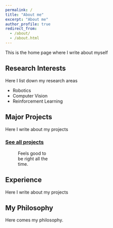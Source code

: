 ```yaml
---
permalink: /
title: "About me"
excerpt: "About me"
author_profile: true
redirect_from: 
  - /about/
  - /about.html
---
```

This is the home page where I write about myself


Research Interests
------------------
Here I list down my research areas
- Robotics
- Computer Vision
- Reinforcement Learning

Major Projects
--------------
Here I write about my projects
### [See all projects](/portfolio.html)

<figure style="width: 100px" class="align-right">
  <img src="{{ site.url }}{{ site.baseurl }}images/profile.png" alt="">
  <figcaption>Feels good to be right all the time.</figcaption>
</figure> 

Experience
----------
Here I write about my projects


My Philosophy
-------------
Here comes my philosophy.


